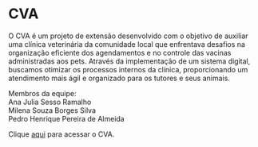 # CVA
O CVA é um projeto de extensão desenvolvido com o objetivo de auxiliar uma clínica veterinária da comunidade local que enfrentava desafios na organização eficiente dos agendamentos e no controle das vacinas administradas aos pets. Através da implementação de um sistema digital, buscamos otimizar os processos internos da clínica, proporcionando um atendimento mais ágil e organizado para os tutores e seus animais.

Membros da equipe: <br>
Ana Julia Sesso Ramalho <br>
Milena Souza Borges Silva <br>
Pedro Henrique Pereira de Almeida <br>  

Clique [aqui](https://cva-controle-de-vac-de-animais.web.app/) para acessar o CVA.
